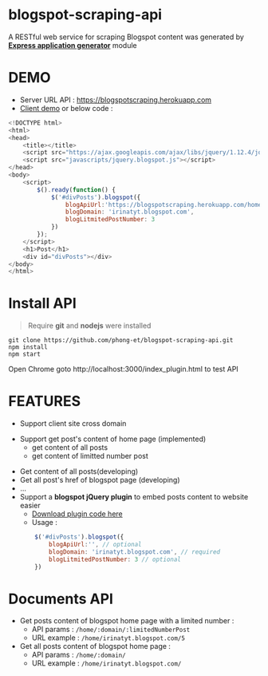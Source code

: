 # blogspot-scraping-api
A RESTful web service for scraping Blogspot content was generated by **[Express application generator](https://expressjs.com/en/starter/generator.html)** module
#  DEMO 
  * Server URL API : https://blogspotscraping.herokuapp.com 
  * [Client demo](https://blogspotscraping.herokuapp.com/index_plugin.html) or below code :
```javascript
<!DOCTYPE html>
<html>
<head>
    <title></title>
    <script src="https://ajax.googleapis.com/ajax/libs/jquery/1.12.4/jquery.min.js"></script>
    <script src="javascripts/jquery.blogspot.js"></script>
</head>
<body>    
    <script>
        $().ready(function() {           
            $('#divPosts').blogspot({
                blogApiUrl:'https://blogspotscraping.herokuapp.com/home',
                blogDomain: 'irinatyt.blogspot.com',
                blogLitmitedPostNumber: 3
            })
        });
    </script>
    <h1>Post</h1>
    <div id="divPosts"></div>
</body>
</html>
```
# Install API
> Require **git** and **nodejs** were installed
```
git clone https://github.com/phong-et/blogspot-scraping-api.git
npm install 
npm start
```
Open Chrome goto http://localhost:3000/index_plugin.html to test API
# FEATURES
* Support client site cross domain
- Support get post's content of home page (implemented)
  - get content of all posts 
  - get content of limitted number post
* Get content of all posts(developing)
* Get all post's href of blogspot page (developing)
* ...
* Support a **blogspot jQuery plugin** to embed posts content to website easier 
    - [Download plugin code here](https://blogspotscraping.herokuapp.com/javascripts/jquery.blogspot.js)
    - Usage : 
    ```javascript
        $('#divPosts').blogspot({
            blogApiUrl:'', // optional
            blogDomain: 'irinatyt.blogspot.com', // required
            blogLitmitedPostNumber: 3 // optional
        })
    ```
# Documents API
  * Get posts content of blogspot home page with a limited number : 
    - API params : `/home/:domain/:limitedNumberPost`
    - URL example : `/home/irinatyt.blogspot.com/5`
  * Get all posts content of blogspot home page :
    - API params : `/home/:domain/`
    - URL example : `/home/irinatyt.blogspot.com/`
      
	
